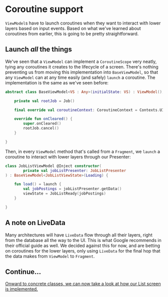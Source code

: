 # Coroutine support

`ViewModel`s have to launch coroutines when they want to interact with lower layers based on input events. Based on what we've learned about coroutines from earlier, this is going to be pretty straightforward.

## Launch _all_ the things

We've seen that a `ViewModel` can implement a `CoroutineScope` very neatly, tying any coroutines it creates to the lifecycle of a screen. There's nothing preventing us from moving this implementation into `BaseViewModel`, so that any `ViewModel` can at any time easily (and safely) `launch` a coroutine. The implementation is the same as we've seen before:

```kotlin
abstract class BaseViewModel<VS : Any>(initialState: VS) : ViewModel(), CoroutineScope {

    private val rootJob = Job()

    final override val coroutineContext: CoroutineContext = Contexts.UI + rootJob

    override fun onCleared() {
        super.onCleared()
        rootJob.cancel()
    }

}
```

Then, in every `ViewModel` method that's called from a `Fragment`, we `launch` a coroutine to interact with lower layers through our Presenter:

```kotlin
class JobListViewModel @Inject constructor(
        private val jobListPresenter: JobListPresenter
) : BaseViewModel<JobListViewState>(Loading) {

    fun load() = launch {
        val jobPostings = jobListPresenter.getData()
        viewState = JobListReady(jobPostings)
    }

}
```

## A note on LiveData

Many architectures will have `LiveData` flow through all their layers, right from the database all the way to the UI. This is what Google recommends in their official guide as well. We decided against this for now, and are betting on coroutines for the lower layers, only using `LiveData` for the final hop that the data makes from `ViewModel` to `Fragment`.

## Continue...

[Onward to concrete classes, we can now take a look at how our List screen is implemented.](./list-screen.md)
